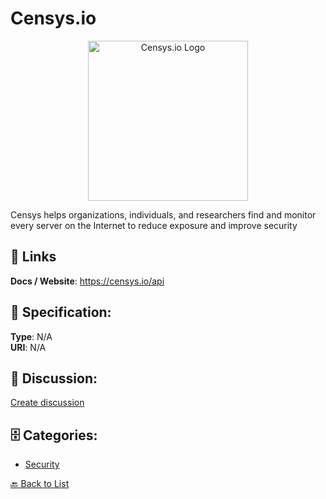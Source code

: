 # Censys.io
<p align="center">
    <img width="256" src="https://raw.githubusercontent.com/apis-list/apis-list/main/apis/censys-io/logo_256x256.png" alt="Censys.io Logo"/>
</p>

Censys helps organizations, individuals, and researchers find and monitor every server on the Internet to reduce exposure and improve security

##  🔗 Links
**Docs / Website**: https://censys.io/api

## 🧬 Specification:
**Type**: N/A  
**URI**: N/A

## 💬 Discussion:
[Create discussion](https://github.com/apis-list/apis-list/discussions/new)

## 🗄️ Categories:
- [Security](https://github.com/apis-list/apis-list#security)




[🔙 Back to List](https://github.com/apis-list/apis-list)
